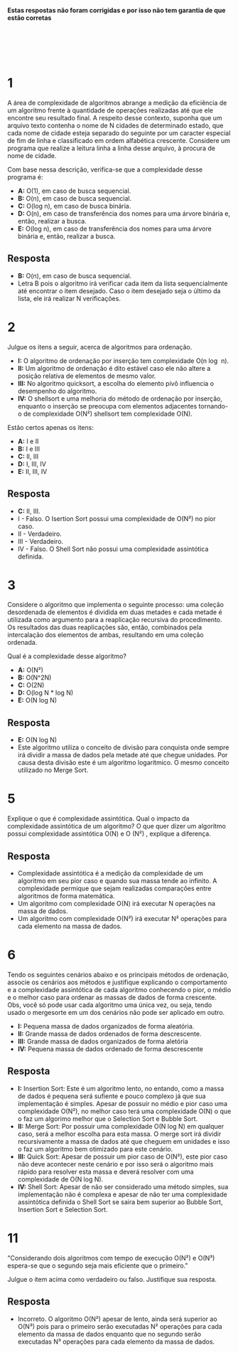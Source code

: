 **Estas respostas não foram corrigidas e por isso não tem garantia de que estão corretas**

<br><br><br><br>

# 1
A área de complexidade de algoritmos abrange a medição da eficiência de um algoritmo frente à quantidade de operações realizadas até que ele encontre seu resultado final. A respeito desse contexto, suponha que um arquivo texto contenha o nome de N cidades de determinado estado, que cada nome de cidade esteja separado do seguinte por um caracter especial de fim de linha e classificado em ordem alfabética crescente. Considere um programa que realize a leitura linha a linha desse arquivo, à procura de nome de cidade.

Com base nessa descrição, verifica-se que a complexidade desse programa é:
- **A:** O(1), em caso de busca sequencial.
- **B:** O(n), em caso de busca sequencial.
- **C:** O(log n), em caso de busca binária.
- **D:** O(n), em caso de transferência dos nomes para uma árvore binária e, então, realizar a
busca.
- **E:** O(log n), em caso de transferência dos nomes para uma árvore binária e, então, realizar a
busca.

## Resposta
- **B:** O(n), em caso de busca sequencial.
- Letra B pois o algoritmo irá verificar cada item da lista sequencialmente até encontrar o item desejado. Caso o item desejado seja o último da lista, ele irá realizar N verificações.

# 2
Julgue os itens a seguir, acerca de algoritmos para ordenação.

- **I:** O algoritmo de ordenação por inserção tem complexidade O(n log ⁡ n).
- **II:** Um algoritmo de ordenação é dito estável caso ele não altere a posição relativa de
elementos de mesmo valor.
- **III:** No algoritmo quicksort, a escolha do elemento pivô influencia o desempenho do
algoritmo.
- **IV:** O shellsort e uma melhoria do método de ordenação por inserção, enquanto o inserção
se preocupa com elementos adjacentes tornando-o de complexidade O(N²) shellsort tem complexidade O(N).

Estão certos apenas os itens:
- **A:** I e II
- **B:** I e III
- **C:** II, III
- **D:** I, III, IV
- **E:** II, III, IV

## Resposta
- **C:** II, III.
- I - Falso. O Isertion Sort possui uma complexidade de O(N²) no pior caso.
- II - Verdadeiro.
- III - Verdadeiro.
- IV - Falso. O Shell Sort não possui uma complexidade assintótica definida.

# 3
Considere o algoritmo que implementa o seguinte processo: uma coleção desordenada de elementos é dividida em duas metades e cada metade é utilizada como argumento para a reaplicação recursiva do procedimento. Os resultados das duas reaplicações são, então, combinados pela intercalação dos elementos de ambas, resultando em uma coleção ordenada.

Qual é a complexidade desse algoritmo?
- **A:** O(N²)
- **B:** O(N^2N)
- **C:** O(2N)
- **D:** O(log N * log N)
- **E:** O(N log N)

## Resposta
- **E:** O(N log N)
- Este algoritmo utiliza o conceito de divisão para conquista onde sempre irá dividir a massa de dados pela metade até que chegue unidades. Por causa desta divisão este é um algoritmo logarítmico. O mesmo conceito utilizado no Merge Sort.

# 5
Explique o que é complexidade assintótica. Qual o impacto da complexidade assintótica de um algoritmo? O que quer dizer um algoritmo possui complexidade assintótica O(N) e O (N²) , explique a diferença.

## Resposta
- Complexidade assintótica é a medição da complexidade de um algoritmo em seu pior caso e quando sua massa tende ao infinito. A complexidade permique que sejam realizadas comparações entre algoritmos de forma matemática.
- Um algoritmo com complexidade O(N) irá executar N operações na massa de dados.
- Um algoritmo com complexidade O(N²) irá executar N² operações para cada elemento na massa de dados.

# 6
Tendo os seguintes cenários abaixo e os principais métodos de ordenação, associe os cenários aos métodos e justifique explicando o comportamento e a complexidade assintótica de cada algoritmo conhecendo o pior, o médio e o melhor caso para ordenar as massas de dados de forma crescente. Obs, você só pode usar cada algoritmo uma única vez, ou seja, tendo usado o mergesorte em um dos cenários não pode ser aplicado em outro.

- **I:** Pequena massa de dados organizados de forma aleatória.
- **II:** Grande massa de dados ordenados de forma descrescente.
- **III:** Grande massa de dados organizados de forma aletória
- **IV:** Pequena massa de dados ordenado de forma descrescente

## Resposta
- **I:** Insertion Sort: Este é um algoritmo lento, no entando, como a massa de dados é pequena será sufiente e pouco complexo já que sua implementação é simples. Apesar de possuir no médio e pior caso uma complexidade O(N²), no melhor caso terá uma complexidade O(N) o que o faz um algorimo melhor que o Selection Sort e Bubble Sort.
- **II:** Merge Sort: Por possuir uma complexidade O(N log N) em qualquer caso, será a melhor escolha para esta massa. O merge sort irá dividir recursivamente a massa de dados até que cheguem em unidades e isso o faz um algoritmo bem otimizado para este cenário.
- **III:** Quick Sort: Apesar de possuir um pior caso de O(N²), este pior caso não deve acontecer neste cenário e por isso será o algoritmo mais rápido para resolver esta massa e deverá resolver com uma complexidade de O(N log N).
- **IV:** Shell Sort: Apesar de não ser considerado uma método simples, sua implementação não é complexa e apesar de não ter uma complexidade assintótica definida o Shell Sort se saira bem superior ao Bubble Sort, Insertion Sort e Selection Sort.

# 11
"Considerando dois algoritmos com tempo de execução O(N²) e O(N³) espera-se que o segundo seja mais eficiente que o primeiro." 

Julgue o item acima como verdadeiro ou falso. Justifique sua resposta.

## Resposta
- Incorreto. O algoritmo O(N²) apesar de lento, ainda será superior ao O(N³) pois para o primeiro serão executadas N² operações para cada elemento da massa de dados enquanto que no segundo serão executadas N³ operações para cada elemento da massa de dados.